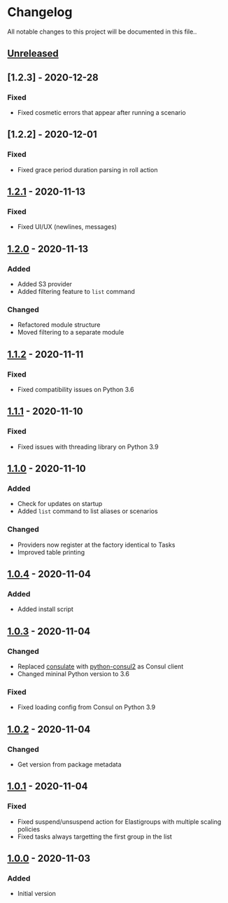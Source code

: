 # Changelog

All notable changes to this project will be documented in this file..

## [Unreleased]

## [1.2.3] - 2020-12-28

### Fixed

- Fixed cosmetic errors that appear after running a scenario

## [1.2.2] - 2020-12-01

### Fixed

- Fixed grace period duration parsing in roll action

## [1.2.1] - 2020-11-13

### Fixed

- Fixed UI/UX (newlines, messages)

## [1.2.0] - 2020-11-13

### Added

- Added S3 provider
- Added filtering feature to `list` command

### Changed

- Refactored module structure
- Moved filtering to a separate module

## [1.1.2] - 2020-11-11

### Fixed

- Fixed compatibility issues on Python 3.6

## [1.1.1] - 2020-11-10

### Fixed

- Fixed issues with threading library on Python 3.9

## [1.1.0] - 2020-11-10

### Added

- Check for updates on startup
- Added `list` command to list aliases or scenarios

### Changed

- Providers now register at the factory identical to Tasks
- Improved table printing

## [1.0.4] - 2020-11-04

### Added

- Added install script

## [1.0.3] - 2020-11-04

### Changed

- Replaced [consulate](https://pypi.org/project/consulate/) with [python-consul2](https://pypi.org/project/python-consul2/) as Consul client
- Changed mininal Python version to 3.6

### Fixed

- Fixed loading config from Consul on Python 3.9

## [1.0.2] - 2020-11-04

### Changed

- Get version from package metadata

## [1.0.1] - 2020-11-04

### Fixed

- Fixed suspend/unsuspend action for Elastigroups with multiple scaling policies
- Fixed tasks always targetting the first group in the list

## [1.0.0] - 2020-11-03

### Added

- Initial version

[unreleased]: https://github.com/ironsource-mobile/spotcli/compare/v1.2.2...HEAD
[1.2.1]: https://github.com/ironsource-mobile/spotcli/compare/v1.2.1...v1.2.2
[1.2.1]: https://github.com/ironsource-mobile/spotcli/compare/v1.2.0...v1.2.1
[1.2.0]: https://github.com/ironsource-mobile/spotcli/compare/v1.1.2...v1.2.0
[1.1.2]: https://github.com/ironsource-mobile/spotcli/compare/v1.1.1...v1.1.2
[1.1.1]: https://github.com/ironsource-mobile/spotcli/compare/v1.1.0...v1.1.1
[1.1.0]: https://github.com/ironsource-mobile/spotcli/compare/v1.0.4...v1.1.0
[1.0.4]: https://github.com/ironsource-mobile/spotcli/compare/v1.0.3...v1.0.4
[1.0.3]: https://github.com/ironsource-mobile/spotcli/compare/v1.0.2...v1.0.3
[1.0.2]: https://github.com/ironsource-mobile/spotcli/compare/v1.0.1...v1.0.2
[1.0.1]: https://github.com/ironsource-mobile/spotcli/compare/v1.0.0...v1.0.1
[1.0.0]: https://github.com/ironsource-mobile/spotcli/releases/tag/v1.0.0
